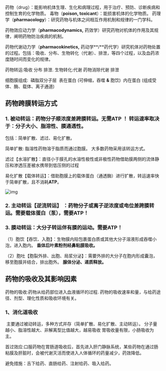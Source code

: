 药物（drug）：能影响机体生理、生化和病理过程，用于治疗、预防、诊断疾病和控制生育的化学物质。
毒物（**poison, toxicant**）：能损害机体的化学物质。
药理学（**pharmacology**）：研究药物与机体之间相互作用机制和规律的一门学科。

药物效应动力学（**pharmacodynamics,** 药效学）研究药物对机体的作用及其规律，阐明药物防治疾病的机制。

药物代谢动力学（**pharmacokinetics,** 药动学**/**药代学）研究机体对药物处置的过程。包括：吸收、分布、生物转化（代谢）、排泄，等四个过程，以及血药浓度随时间而变化的规律。

药物转运:吸收 分布 排泄.
生物转化:代谢
药物消除代谢 排泄

 

细胞膜组成: 
​	磷脂双分子层 
​	表在蛋白 (可伸缩，吞噬 **&** 胞饮)
​	内在蛋白 (组成受体、酶、载体、离子通道)

 

## 药物跨膜转运方式

### 1.    被动转运：药物分子顺浓度差跨膜转运。无需**ATP** ！ 转运速率取决于：分子大小、脂溶性、膜通透性。 

包括：简单扩散、滤过、易化扩散。

简单扩散: 脂溶性药物溶于脂质而通过胞膜。 大多数药物采用该转运方式。

滤过【水溶扩散】：直径小于膜孔的水溶性极性或非极性药物借助膜两侧的流体静压和渗透压差被水携带到低压侧的过程

易化扩散【载体转运】：借助胞膜上的载体蛋白（通透酶）进行扩散，转运速率快于简单扩散，且不消耗**ATP**。

![img](file:///C:/Users/hdr/AppData/Local/Temp/msohtmlclip1/01/clip_image002.gif)

### 2.  主动转运【逆流转运】 ：药物分子或离子逆浓度或电位差跨膜转运。需要载体蛋白（泵），需要ATP！

### 3.  膜动转运：大分子转运伴有膜的运动。需要ATP！

（1）胞饮【吞饮、入胞】：生物膜内陷包裹蛋白质或其他大分子溶液形成吞噬小泡，进入胞内。
	**垂体后叶素粉剂经鼻粘膜吸收。**

（2）胞吐【胞裂外排、出胞、局浆分泌】：需要外排的大分子在胞内形成囊泡，移至胞膜并结合，排出胞外。
	**腺体分泌、递质释放。**



## 药物的吸收及其影响因素

药物的吸收:药物从给药部位进入血液循环的过程.
药物的吸收速率和量，与给药途径、剂型、理化性质和吸收环境有关。

### 1、消化道吸收

​	主要通过被动转运，多种方式并存（简单扩散、易化扩散、主动转运）。 
	分子量越小、脂溶性越大、非解离型比值越大，越易吸收 胃吸收量有限，小肠吸收为主。

首过效应:口服药物在胃肠道吸收后，首先进入肝门静脉系统，某些药物在通过肠粘膜及肝脏时，会被代谢灭活而使进入人体循环的药量减少，药效降低。

避免措施：舌下给药、直肠给药、注射给药、吸入给药。


